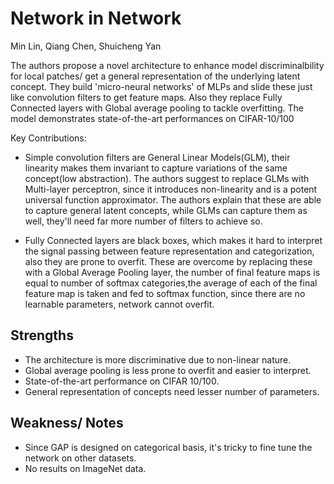 # Network in Network
Min Lin, Qiang Chen, Shuicheng Yan

The authors propose a novel architecture to enhance model discriminalbility for local patches/ get a general representation of the underlying latent concept. They build 'micro-neural networks' of MLPs and slide these just like convolution filters to get feature maps. Also they replace Fully Connected layers with Global average pooling to tackle overfitting. The model demonstrates state-of-the-art performances on CIFAR-10/100

Key Contributions:

- Simple convolution filters are General Linear Models(GLM), their linearity makes them invariant to capture variations of the same concept(low abstraction). The authors suggest to replace GLMs with Multi-layer perceptron, since it introduces non-linearity and is a potent universal function approximator. The authors explain that these are able to capture general latent concepts, while GLMs can capture them as well, they'll need far more number of filters to achieve so.

- Fully Connected layers are black boxes, which makes it hard to interpret the signal passing between feature representation and categorization, also they are prone to overfit. These are overcome by replacing these with a Global 
Average Pooling layer, the number of final feature maps is equal to number of softmax categories,the average of each of the final feature map is taken and fed to softmax function, since there are no learnable parameters, network cannot overfit.

## Strengths
- The architecture is more discriminative due to non-linear nature.
- Global average pooling is less prone to overfit and easier to interpret.
- State-of-the-art performance on CIFAR 10/100.
- General representation of concepts need lesser number of parameters.

## Weakness/ Notes

- Since GAP is designed on categorical basis, it's tricky to fine tune the network on other datasets.
- No results on ImageNet data.
